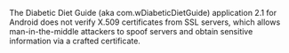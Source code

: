 The Diabetic Diet Guide (aka com.wDiabeticDietGuide) application 2.1 for Android does not verify X.509 certificates from SSL servers, which allows man-in-the-middle attackers to spoof servers and obtain sensitive information via a crafted certificate.